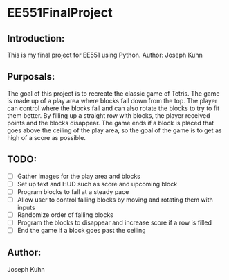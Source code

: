# EE551FinalProject

## Introduction:

This is my final project for EE551 using Python.
Author: Joseph Kuhn

## Purposals:

The goal of this project is to recreate the classic game of Tetris. The game is made up of a play area where blocks fall down from the top. The player can control where the blocks fall and can also rotate the blocks to try to fit them better. By filling up a straight row with blocks, the player received points and the blocks disappear. The game ends if a block is placed that goes above the ceiling of the play area, so the goal of the game is to get as high of a score as possible.

## TODO:

- [ ] Gather images for the play area and blocks
- [ ] Set up text and HUD such as score and upcoming block
- [ ] Program blocks to fall at a steady pace
- [ ] Allow user to control falling blocks by moving and rotating them with inputs
- [ ] Randomize order of falling blocks
- [ ] Program the blocks to disappear and increase score if a row is filled
- [ ] End the game if a block goes past the ceiling

## Author:

Joseph Kuhn
